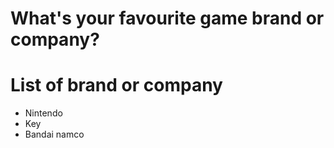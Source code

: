 # What's your favourite game brand or company?

# List of brand or company
- Nintendo
- Key
- Bandai namco
